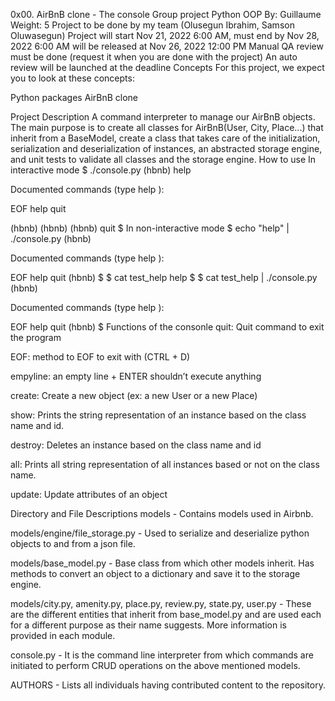 0x00. AirBnB clone - The console Group project Python OOP By: Guillaume Weight: 5 Project to be done by my team (Olusegun Ibrahim, Samson Oluwasegun) Project will start Nov 21, 2022 6:00 AM, must end by Nov 28, 2022 6:00 AM will be released at Nov 26, 2022 12:00 PM Manual QA review must be done (request it when you are done with the project) An auto review will be launched at the deadline Concepts For this project, we expect you to look at these concepts:



Python packages AirBnB clone



Project Description A command interpreter to manage our AirBnB objects. The main purpose is to create all classes for AirBnB(User, City, Place...) that inherit from a BaseModel, create a class that takes care of the initialization, serialization and deserialization of instances, an abstracted storage engine, and unit tests to validate all classes and the storage engine. How to use In interactive mode $ ./console.py (hbnb) help



Documented commands (type help ):

EOF help quit



(hbnb) (hbnb) (hbnb) quit $ In non-interactive mode $ echo "help" | ./console.py (hbnb)



Documented commands (type help ):

EOF help quit (hbnb) $ $ cat test_help help $ $ cat test_help | ./console.py (hbnb)



Documented commands (type help ):

EOF help quit (hbnb) $ Functions of the consonle quit: Quit command to exit the program



EOF: method to EOF to exit with (CTRL + D)



empyline: an empty line + ENTER shouldn’t execute anything



create: Create a new object (ex: a new User or a new Place)



show: Prints the string representation of an instance based on the class name and id.



destroy: Deletes an instance based on the class name and id



all: Prints all string representation of all instances based or not on the class name.



update: Update attributes of an object



Directory and File Descriptions models - Contains models used in Airbnb.



models/engine/file_storage.py - Used to serialize and deserialize python objects to and from a json file.



models/base_model.py - Base class from which other models inherit. Has methods to convert an object to a dictionary and save it to the storage engine.



models/city.py, amenity.py, place.py, review.py, state.py, user.py - These are the different entities that inherit from base_model.py and are used each for a different purpose as their name suggests. More information is provided in each module.



console.py - It is the command line interpreter from which commands are initiated to perform CRUD operations on the above mentioned models.



AUTHORS - Lists all individuals having contributed content to the repository.
